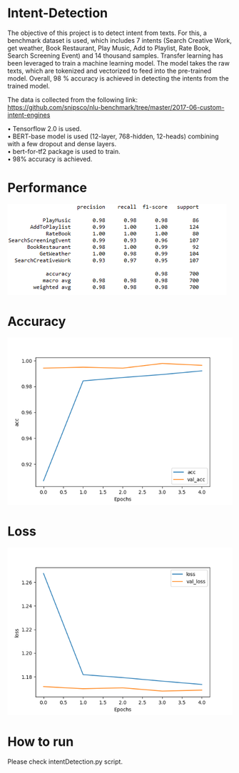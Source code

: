 # Intent-Detection
The objective of this project is to detect intent from texts. For this, a benchmark dataset is used, which includes 7 intents (Search Creative Work, get weather, Book Restaurant, Play Music, Add to Playlist, Rate Book, Search Screening Event) and 14 thousand samples. Transfer learning has been leveraged to train a machine learning model. The model takes the raw texts, which are tokenized and vectorized to feed into the pre-trained model. Overall, 98 % accuracy is achieved in detecting the intents from the trained model.

The data is collected from the following link:
https://github.com/snipsco/nlu-benchmark/tree/master/2017-06-custom-intent-engines

• Tensorflow 2.0 is used.<br/>
• BERT-base model is used (12-layer, 768-hidden, 12-heads) combining with a few dropout and dense layers.<br/>
• bert-for-tf2 package is used to train.<br/>
• 98% accuracy is achieved.


# Performance 
![](performance.PNG)

# Accuracy 
![](accuracy.png)

# Loss
![](loss.png)

# How to run
Please check intentDetection.py script.
